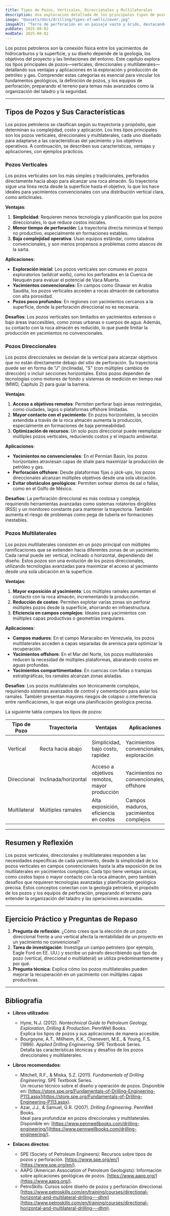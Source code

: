 ```yaml
---
title: Tipos de Pozos, Verticales, Direccionales y Multilaterales
description: Una exploración detallada de los principales tipos de pozos petroleros—verticales, direccionales y multilaterales—enfocada en sus ventajas, aplicaciones y desafíos. Este capítulo conecta la geología y los propósitos de los pozos con las estrategias de perforación y los equipos utilizados.
image: "@assets/docs/drilling/types-of-wells/cover.jpg"
imageAlt: "Torre de perforación en un paisaje vasto y árido, destacando su imponente estructura"
pubDate: 2025-08-02
modDate: 2025-08-02
---
```


Los pozos petroleros son la conexión física entre los yacimientos de hidrocarburos y la superficie, y su diseño depende de la geología, los objetivos del proyecto y las limitaciones del entorno. Este capítulo explora los tipos principales de pozos—verticales, direccionales y multilaterales—detallando sus ventajas y aplicaciones en la exploración y producción de petróleo y gas. Comprender estas categorías es esencial para vincular los fundamentos geológicos, la definición de pozos, y los equipos de perforación, preparando el terreno para temas más avanzados como la organización del taladro y la seguridad.

---

## Tipos de Pozos y Sus Características

Los pozos petroleros se clasifican según su trayectoria y propósito, que determinan su complejidad, costo y aplicación. Los tres tipos principales son los pozos verticales, direccionales y multilaterales, cada uno diseñado para adaptarse a las características del yacimiento y los objetivos operativos. A continuación, se describen sus características, ventajas y aplicaciones, con ejemplos prácticos.

### Pozos Verticales

Los pozos verticales son los más simples y tradicionales, perforados directamente hacia abajo para alcanzar una roca almacén. Su trayectoria sigue una línea recta desde la superficie hasta el objetivo, lo que los hace ideales para yacimientos convencionales con una distribución vertical clara, como anticlinales.

**Ventajas**:

1. **Simplicidad**: Requieren menos tecnología y planificación que los pozos direccionales, lo que reduce costos iniciales.
2. **Menor tiempo de perforación**: La trayectoria directa minimiza el tiempo no productivo, especialmente en formaciones estables.
3. **Baja complejidad operativa**: Usan equipos estándar, como taladros convencionales, y son menos propensos a problemas como atascos de la sarta.

**Aplicaciones**:

- **Exploración inicial**: Los pozos verticales son comunes en pozos exploratorios (*wildcat wells*), como los perforados en la Cuenca de Neuquén para evaluar el potencial de Vaca Muerta.
- **Yacimientos convencionales**: En campos como Ghawar en Arabia Saudita, los pozos verticales acceden a rocas almacén de carbonatos con alta porosidad.
- **Pozos poco profundos**: En regiones con yacimientos cercanos a la superficie, donde la perforación direccional no es necesaria.

**Desafíos**: Los pozos verticales son limitados en yacimientos extensos o bajo áreas inaccesibles, como zonas urbanas o cuerpos de agua. Además, su contacto con la roca almacén es reducido, lo que puede limitar la producción en yacimientos no convencionales.

### Pozos Direccionales

Los pozos direccionales se desvían de la vertical para alcanzar objetivos que no están directamente debajo del sitio de perforación. Su trayectoria puede ser en forma de "J" (inclinada), "S" (con múltiples cambios de dirección) o incluir secciones horizontales. Estos pozos dependen de tecnologías como motores de fondo y sistemas de medición en tiempo real (MWD, Capítulo 2) para guiar la barrena.

**Ventajas**:

1. **Acceso a objetivos remotos**: Permiten perforar bajo áreas restringidas, como ciudades, lagos o plataformas offshore limitadas.
2. **Mayor contacto con el yacimiento**: En pozos horizontales, la sección extendida a través de la roca almacén aumenta la producción, especialmente en formaciones de baja permeabilidad.
3. **Optimización de recursos**: Un solo pozo direccional puede reemplazar múltiples pozos verticales, reduciendo costos y el impacto ambiental.

**Aplicaciones**:

- **Yacimientos no convencionales**: En el Permian Basin, los pozos horizontales atraviesan capas de shale para maximizar la producción de petróleo y gas.
- **Perforación offshore**: Desde plataformas fijas o *jack-ups*, los pozos direccionales alcanzan múltiples objetivos desde una sola ubicación.
- **Evitar obstáculos geológicos**: Permiten sortear domos de sal o fallas, como en el Golfo de México.

**Desafíos**: La perforación direccional es más costosa y compleja, requiriendo herramientas avanzadas como sistemas rotatorios dirigibles (RSS) y un monitoreo constante para mantener la trayectoria. También aumenta el riesgo de problemas como pega de tubería en formaciones inestables.

### Pozos Multilaterales

Los pozos multilaterales consisten en un pozo principal con múltiples ramificaciones que se extienden hacia diferentes zonas de un yacimiento. Cada ramal puede ser vertical, inclinado o horizontal, dependiendo del diseño. Estos pozos son una evolución de los pozos direccionales, utilizando tecnologías avanzadas para maximizar el acceso al yacimiento desde una sola ubicación en la superficie.

**Ventajas**:

1. **Mayor exposición al yacimiento**: Los múltiples ramales aumentan el contacto con la roca almacén, incrementando la producción.
2. **Reducción de costos**: Permiten explotar varias zonas sin perforar múltiples pozos desde la superficie, ahorrando en infraestructura.
3. **Eficiencia en campos complejos**: Ideales para yacimientos con múltiples capas productivas o geometrías irregulares.

**Aplicaciones**:

- **Campos maduros**: En el campo Maracaibo en Venezuela, los pozos multilaterales acceden a capas separadas de arenisca para optimizar la recuperación.
- **Yacimientos offshore**: En el Mar del Norte, los pozos multilaterales reducen la necesidad de múltiples plataformas, abaratando costos en aguas profundas.
- **Yacimientos compartimentados**: En cuencas con fallas o trampas estratigráficas, los ramales alcanzan zonas aisladas.

**Desafíos**: Los pozos multilaterales son técnicamente complejos, requiriendo sistemas avanzados de control y cementación para aislar los ramales. También presentan mayores riesgos de colapso o interferencia entre ramificaciones, lo que exige una planificación geológica precisa.

La siguiente tabla compara los tipos de pozos:

| **Tipo de Pozo** | **Trayectoria**       | **Ventajas**                              | **Aplicaciones**                          | **Desafíos**                              |
|------------------|-----------------------|------------------------------------------|------------------------------------------|------------------------------------------|
| Vertical         | Recta hacia abajo     | Simplicidad, bajo costo, rapidez         | Yacimientos convencionales, exploración  | Contacto limitado con el yacimiento       |
| Direccional      | Inclinada/horizontal  | Acceso a objetivos remotos, mayor producción | Yacimientos no convencionales, offshore | Mayor costo, complejidad técnica         |
| Multilateral     | Múltiples ramales     | Alta exposición, eficiencia en costos   | Campos maduros, yacimientos complejos    | Complejidad, riesgo de colapso           |

---

## Resumen y Reflexión

Los pozos verticales, direccionales y multilaterales responden a las necesidades específicas de cada yacimiento, desde la simplicidad de los pozos verticales en campos convencionales hasta la alta exposición de los multilaterales en yacimientos complejos. Cada tipo tiene ventajas únicas, como costos bajos o mayor contacto con la roca almacén, pero también desafíos que requieren tecnologías avanzadas y planificación geológica precisa. Estos conceptos conectan con la geología petrolera, el propósito de los pozos y los equipos de perforación, preparando el terreno para entender la organización del taladro y las operaciones avanzadas.

---

## Ejercicio Práctico y Preguntas de Repaso

1. **Pregunta de reflexión**: ¿Cómo crees que la elección de un pozo direccional frente a uno vertical afecta la rentabilidad de un proyecto en un yacimiento no convencional?
2. **Tarea de investigación**: Investiga un campo petrolero (por ejemplo, Eagle Ford en EE. UU.) y escribe un párrafo describiendo qué tipo de pozo (vertical, direccional o multilateral) se utiliza predominantemente y por qué.
3. **Pregunta técnica**: Explica cómo los pozos multilaterales pueden mejorar la recuperación en un yacimiento con múltiples capas productivas.

---

## Bibliografía

- **Libros utilizados**:
  - Hyne, N.J. (2012). *Nontechnical Guide to Petroleum Geology, Exploration, Drilling & Production*. PennWell Books.  
    Explica los tipos de pozos y sus aplicaciones de manera accesible.
  - Bourgoyne, A.T., Millheim, K.K., Chenevert, M.E., & Young, F.S. (1986). *Applied Drilling Engineering*. SPE Textbook Series.  
    Detalla las características técnicas y desafíos de los pozos direccionales y multilaterales.

- **Libros recomendados**:
  - Mitchell, R.F., & Miska, S.Z. (2011). *Fundamentals of Drilling Engineering*. SPE Textbook Series.  
    Un recurso técnico sobre el diseño y operación de pozos. Disponible en: [https://store.spe.org/Fundamentals-of-Drilling-Engineering-P113.aspx](https://store.spe.org/Fundamentals-of-Drilling-Engineering-P113.aspx).
  - Azar, J.J., & Samuel, G.R. (2007). *Drilling Engineering*. PennWell Books.  
    Ideal para profundizar en pozos direccionales y multilaterales. Disponible en: [https://www.pennwellbooks.com/drilling-engineering/](https://www.pennwellbooks.com/drilling-engineering/).

- **Enlaces directos**:
  - SPE (Society of Petroleum Engineers): Recursos sobre tipos de pozos y perforación. [https://www.spe.org/en/](https://www.spe.org/en/).
  - AAPG (American Association of Petroleum Geologists): Información sobre aplicaciones geológicas de pozos. [https://www.aapg.org/](https://www.aapg.org/).
  - PetroSkills: Cursos sobre diseño de pozos y perforación direccional. [https://www.petroskills.com/en/training/courses/directional-horizontal-and-multilateral-drilling---dhm](https://www.petroskills.com/en/training/courses/directional-horizontal-and-multilateral-drilling---dhm).
